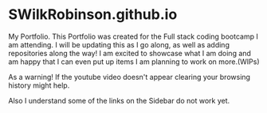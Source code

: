# SWilkRobinson.github.io
My Portfolio.
This Portfolio was created for the Full stack coding bootcamp I am attending. I will be updating this as I go along, as well as adding repositories along the way! I am excited to showcase what I am doing and am happy that I can even put up items I am planning to work on more.(WIPs)
<p>As a warning! If the youtube video doesn't appear clearing your browsing history might help.</p>
Also I understand some of the links on the Sidebar do not work yet.
